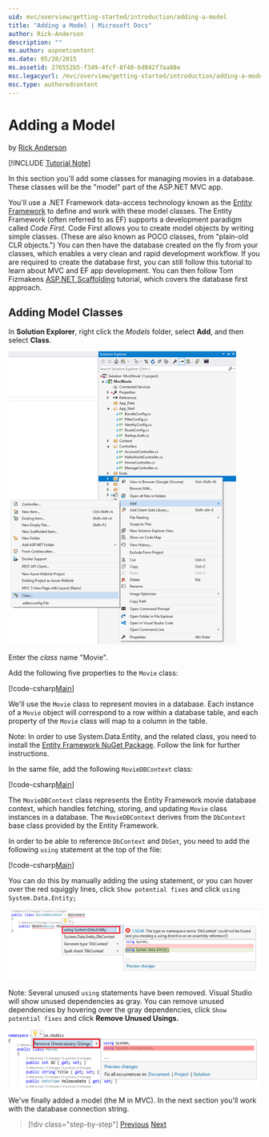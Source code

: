 ```yaml
---
uid: mvc/overview/getting-started/introduction/adding-a-model
title: "Adding a Model | Microsoft Docs"
author: Rick-Anderson
description: ""
ms.author: aspnetcontent
ms.date: 05/28/2015
ms.assetid: 276552b5-f349-4fcf-8f40-6d042f7aa88e
msc.legacyurl: /mvc/overview/getting-started/introduction/adding-a-model
msc.type: authoredcontent
---
```

Adding a Model
====================
by [Rick Anderson](https://github.com/Rick-Anderson)

[!INCLUDE [Tutorial Note](sample/code-location.md)]

In this section you'll add some classes for managing movies in a database. These classes will be the &quot;model&quot; part of the ASP.NET MVC app.

You'll use a .NET Framework data-access technology known as the [Entity Framework](https://docs.microsoft.com/ef/) to define and work with these model classes. The Entity Framework (often referred to as EF) supports a development paradigm called *Code First*. Code First allows you to create model objects by writing simple classes. (These are also known as POCO classes, from &quot;plain-old CLR objects.&quot;) You can then have the database created on the fly from your classes, which enables a very clean and rapid development workflow. If you are required to create the database first, you can still follow this tutorial to learn about MVC and EF app development. You can then follow Tom Fizmakens [ASP.NET Scaffolding](xref:visual-studio/overview/2013/aspnet-scaffolding-overview) tutorial, which covers the database first approach.

## Adding Model Classes

In **Solution Explorer**, right click the *Models* folder, select **Add**, and then select **Class**.

![](adding-a-model/_static/image1.png)

Enter the *class* name &quot;Movie&quot;.

Add the following five properties to the `Movie` class:

[!code-csharp[Main](adding-a-model/samples/sample1.cs)]

We'll use the `Movie` class to represent movies in a database. Each instance of a `Movie` object will correspond to a row within a database table, and each property of the `Movie` class will map to a column in the table.

Note: In order to use System.Data.Entity, and the related class, you need to install the [Entity Framework NuGet Package](https://www.nuget.org/packages/EntityFramework/). Follow the link for further instructions.

In the same file, add the following `MovieDBContext` class:

[!code-csharp[Main](adding-a-model/samples/sample2.cs?highlight=2,15-18)]

The `MovieDBContext` class represents the Entity Framework movie database context, which handles fetching, storing, and updating `Movie` class instances in a database. The `MovieDBContext` derives from the `DbContext` base class provided by the Entity Framework.

In order to be able to reference `DbContext` and `DbSet`, you need to add the following `using` statement at the top of the file:

[!code-csharp[Main](adding-a-model/samples/sample3.cs)]

You can do this by manually adding the using statement, or you can hover over the red squiggly lines, click `Show potential fixes` and click `using System.Data.Entity;`

![](adding-a-model/_static/image2.png)

Note: Several unused `using` statements have been removed. Visual Studio will show unused dependencies as gray. You can remove unused dependencies by hovering over the gray dependencies, click `Show potential fixes` and click **Remove Unused Usings.**

![](adding-a-model/_static/image3.png)

We've finally added a model (the M in MVC). In the next section you'll work with the database connection string.

> [!div class="step-by-step"]
> [Previous](adding-a-view.md)
> [Next](creating-a-connection-string.md)
